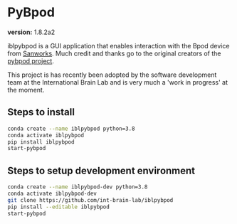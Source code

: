 # PyBpod #

**version:** 1.8.2a2

iblpybpod is a GUI application that enables interaction with the Bpod device from [Sanworks](https://sanworks.io/). Much credit 
and thanks go to the original creators of the [pybpod project](https://github.com/pybpod/pybpod).

This project is has recently been adopted by the software development team at the International Brain Lab and is very much a 'work 
in progress' at the moment.

## Steps to install ##
```bash
conda create --name iblpybpod python=3.8
conda activate iblpybpod
pip install iblpybpod
start-pybpod
```

## Steps to setup development environment ##
```bash
conda create --name iblpybpod-dev python=3.8
conda activate iblpybpod-dev
git clone https://github.com/int-brain-lab/iblpybpod
pip install --editable iblpybpod
start-pybpod
```